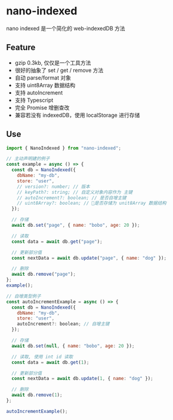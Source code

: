 # nano-indexed

nano indexed 是一个简化的 web-indexedDB 方法

## Feature

- gzip 0.3kb, 仅仅是一个工具方法
- 很好的抽象了 set / get / remove 方法
- 自动 parse/format 对象
- 支持 uint8Array 数据结构
- 支持 autoIncrement
- 支持 Typescript
- 完全 Promise 增删查改
- 兼容若没有 indexedDB，使用 localStorage 进行存储

## Use

```js
import { NanoIndexed } from "nano-indexed";

// 主动声明建的例子
const example = async () => {
  const db = NanoIndexed({
    dbName: "my-db",
    store: "user",
    // version?: number; // 版本
    // keyPath?: string; // 自定义对象内容作为 主键
    // autoIncrement?: boolean; // 是否自增主键
    // uint8Array?: boolean; // 是否存储为 unit8Array 数据结构
  });

  // 存储
  await db.set("page", { name: "bobo", age: 20 });

  // 读取
  const data = await db.get("page");

  // 更新部分值
  const nextData = await db.update("page", { name: "dog" });

  // 删除
  await db.remove("page");
};
example();

// 自增类型例子
const autoIncrementExample = async () => {
  const db = NanoIndexed({
    dbName: "my-db",
    store: "user",
    autoIncrement?: boolean; // 自增主键
  });

  // 存储
  await db.set(null, { name: "bobo", age: 20 });

  // 读取, 使用 int id 读取
  const data = await db.get(1);

  // 更新部分值
  const nextData = await db.update(1, { name: "dog" });

  // 删除
  await db.remove(1);
};

autoIncrementExample();
```
